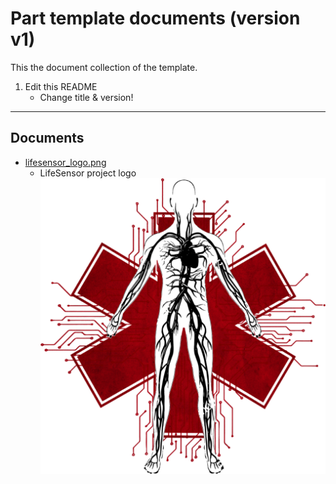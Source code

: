 <!-- Part <TITLE> documents (version <VERSION>) -->
# Part template documents (version v1)

<!-- SHORT DESCRIPTION -->
This the document collection of the template.
1. Edit this README
   - Change title & version!

---
## Documents
<!-- LIST OF DOCUMENTS -->
- [lifesensor_logo.png](./lifesensor_logo.png)
  - LifeSensor project logo
![lifesensor_logo.png](./lifesensor_logo.png)